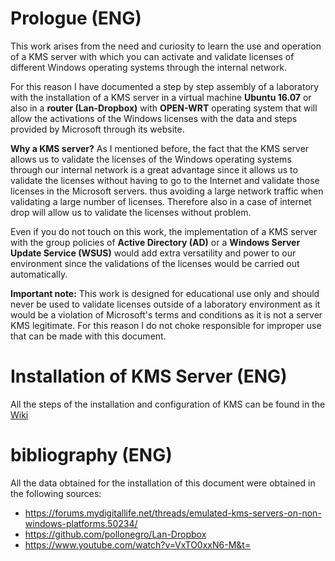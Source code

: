 # Prologue (ENG)

This work arises from the need and curiosity to learn the use and operation of a KMS server with which you can activate and validate licenses of different Windows operating systems through the internal network.

For this reason I have documented a step by step assembly of a laboratory with the installation of a KMS server in a virtual machine **Ubuntu 16.07** or also in a **router (Lan-Dropbox)** with **OPEN-WRT** operating system that will allow the activations of the Windows licenses with the data and steps provided by Microsoft through its website.

**Why a KMS server?** As I mentioned before, the fact that the KMS server allows us to validate the licenses of the Windows operating systems through our internal network is a great advantage since it allows us to validate the licenses without having to go to the Internet and validate those licenses in the Microsoft servers. thus avoiding a large network traffic when validating a large number of licenses. Therefore also in a case of internet drop will allow us to validate the licenses without problem.

Even if you do not touch on this work, the implementation of a KMS server with the group policies of **Active Directory (AD)** or a **Windows Server Update Service (WSUS)** would add extra versatility and power to our environment since the validations of the licenses would be carried out automatically.

>>>
**Important note:** This work is designed for educational use only and should never be used to validate licenses outside of a laboratory environment as it would be a violation of Microsoft's terms and conditions as it is not a server KMS legitimate. For this reason I do not choke responsible for improper use that can be made with this document.
>>>

# Installation of KMS Server (ENG)

All the steps of the installation and configuration of KMS can be found in the [Wiki](../../wiki)

# bibliography (ENG)
All the data obtained for the installation of this document were obtained in the following sources:

+ https://forums.mydigitallife.net/threads/emulated-kms-servers-on-non-windows-platforms.50234/
+ https://github.com/pollonegro/Lan-Dropbox
+ https://www.youtube.com/watch?v=VxTO0xxN6-M&t=
